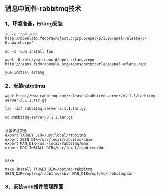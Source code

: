 ## 消息中间件-rabbitmq技术

### 1、环境准备，Erlang安装

	su -c 'rpm -Uvh http://download.fedoraproject.org/pub/epel/6/i386/epel-release-6-8.noarch.rpm'  
	
	su -c 'yum install foo'  
	
	wget -O /etc/yum.repos.d/epel-erlang.repo http://repos.fedorapeople.org/repos/peter/erlang/epel-erlang.repo  
	
	yum install erlang  
	
### 2、安装rabbitmq

	wget http://www.rabbitmq.com/releases/rabbitmq-server/v3.1.1/rabbitmq-server-3.1.1.tar.gz
	
	tar -zxf rabbitmq-server-3.1.1.tar.gz
	
	cd rabbitmq-server-3.1.1.tar.gz
	
	
	设置环境变量
	export TARGET_DIR=/usr/local/rabbitmq
    export SBIN_DIR=/usr/local/rabbitmq/sbin
	export MAN_DIR=/usr/local/rabbitmq/man
	export DOC_INSTALL_DIR=/usr/local/rabbitmq/doc
	
	
	make
	
	make install TARGET_DIR=/opt/mq/rabbitmq SBIN_DIR=/opt/mq/rabbitmq/sbin MAN_DIR=/opt/mq/rabbitmq/man
	

### 3、安装web插件管理界面
